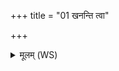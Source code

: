 +++
title = "01 खनन्ति त्वा"

+++
<details><summary>मूलम् (WS)</summary>

खनन्ति त्वा तैमाता दासा अरसबाहवः ।  
दास्यसि प्रक्रीरस्युत्खातमरसं विषम् ॥ १ ॥
</details>